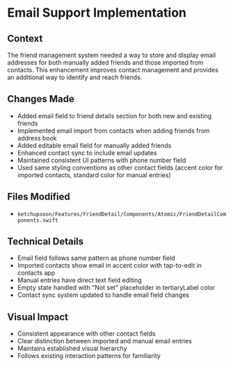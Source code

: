 # Email Support Implementation

## Context
The friend management system needed a way to store and display email addresses for both manually added friends and those imported from contacts. This enhancement improves contact management and provides an additional way to identify and reach friends.

## Changes Made
- Added email field to friend details section for both new and existing friends
- Implemented email import from contacts when adding friends from address book
- Added editable email field for manually added friends
- Enhanced contact sync to include email updates
- Maintained consistent UI patterns with phone number field
- Used same styling conventions as other contact fields (accent color for imported contacts, standard color for manual entries)

## Files Modified
- `ketchupsoon/Features/FriendDetail/Components/Atomic/FriendDetailComponents.swift`

## Technical Details
- Email field follows same pattern as phone number field
- Imported contacts show email in accent color with tap-to-edit in contacts app
- Manual entries have direct text field editing
- Empty state handled with "Not set" placeholder in tertiaryLabel color
- Contact sync system updated to handle email field changes

## Visual Impact
- Consistent appearance with other contact fields
- Clear distinction between imported and manual email entries
- Maintains established visual hierarchy
- Follows existing interaction patterns for familiarity 
